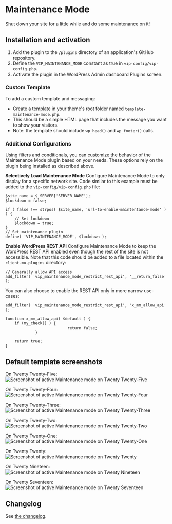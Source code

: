 # Maintenance Mode

Shut down your site for a little while and do some maintenance on it!

## Installation and activation

1. Add the plugin to the `/plugins` directory of an application's GitHub repository.
2. Define the `VIP_MAINTENANCE_MODE` constant as true in `vip-config/vip-config.php`.
3. Activate the plugin in the WordPress Admin dashboard Plugins screen.

### Custom Template

To add a custom template and messaging:

 - Create a template in your theme's root folder named `template-maintenance-mode.php`.
 - This should be a simple HTML page that includes the message you want to show your visitors.
 - Note: the template should include `wp_head()` and `wp_footer()` calls.

### Additional Configurations

Using filters and conditionals, you can customize the behavior of the Maintenance Mode plugin based on your needs. These options rely on the plugin being installed as described above.

**Selectively Load Maintenance Mode**
Configure Maintenance Mode to only display for a specific network site. Code similar to this example must be added to the `vip-config/vip-config.php` file:

    $site_name = $_SERVER['SERVER_NAME'];
    $lockdown = false;

    if ( false !== strpos( $site_name, 'url-to-enable-maintentance-mode' ) ) {
        // Set lockdown
        $lockdown = true;
    }
    // Set maintenance plugin
    define( 'VIP_MAINTENANCE_MODE', $lockdown );

**Enable WordPress REST API**
Configure Maintenance Mode to keep the WordPress REST API enabled even though the rest of the site is not accessible. Note that this code should be added to a file located within the `client-mu-plugins` directory:

    // Generally allow API access
    add_filter( 'vip_maintenance_mode_restrict_rest_api', '__return_false' );

You can also choose to enable the REST API only in more narrow use-cases:

    add_filter( 'vip_maintenance_mode_restrict_rest_api', 'x_mm_allow_api' );

    function x_mm_allow_api( $default ) {
    	if (my_check() ) { 
                               return false;
                 }

    	return true;
    }

## Default template screenshots

On Twenty Twenty-Five:  
![Screenshot of active Maintenance mode on Twenty Twenty-Five](.wordpress-org/screenshot-8.png)

On Twenty Twenty-Four:  
![Screenshot of active Maintenance mode on Twenty Twenty-Four](.wordpress-org/screenshot-7.png)

On Twenty Twenty-Three:  
![Screenshot of active Maintenance mode on Twenty Twenty-Three](.wordpress-org/screenshot-6.png)

On Twenty Twenty-Two:  
![Screenshot of active Maintenance mode on Twenty Twenty-Two](.wordpress-org/screenshot-5.png)

On Twenty Twenty-One:  
![Screenshot of active Maintenance mode on Twenty Twenty-One](.wordpress-org/screenshot-4.png)

On Twenty Twenty:  
![Screenshot of active Maintenance mode on Twenty Twenty](.wordpress-org/screenshot-3.png)

On Twenty Nineteen:  
![Screenshot of active Maintenance mode on Twenty Nineteen](.wordpress-org/screenshot-2.png)

On Twenty Seventeen:  
![Screenshot of active Maintenance mode on Twenty Seventeen](.wordpress-org/screenshot-1.png)

## Changelog

See [the changelog](CHANGELOG.md).
